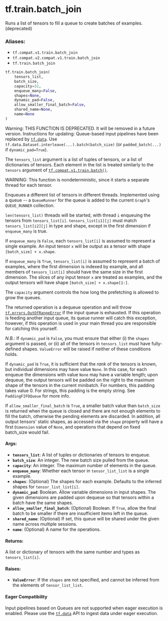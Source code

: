 <div itemscope itemtype="http://developers.google.com/ReferenceObject">
<meta itemprop="name" content="tf.train.batch_join" />
<meta itemprop="path" content="Stable" />
</div>

# tf.train.batch_join

Runs a list of tensors to fill a queue to create batches of examples. (deprecated)

### Aliases:

* `tf.compat.v1.train.batch_join`
* `tf.compat.v2.compat.v1.train.batch_join`
* `tf.train.batch_join`

``` python
tf.train.batch_join(
    tensors_list,
    batch_size,
    capacity=32,
    enqueue_many=False,
    shapes=None,
    dynamic_pad=False,
    allow_smaller_final_batch=False,
    shared_name=None,
    name=None
)
```

<!-- Placeholder for "Used in" -->

Warning: THIS FUNCTION IS DEPRECATED. It will be removed in a future version.
Instructions for updating:
Queue-based input pipelines have been replaced by <a href="../../tf/data.md"><code>tf.data</code></a>. Use `tf.data.Dataset.interleave(...).batch(batch_size)` (or `padded_batch(...)` if `dynamic_pad=True`).

The `tensors_list` argument is a list of tuples of tensors, or a list of
dictionaries of tensors.  Each element in the list is treated similarly
to the `tensors` argument of <a href="../../tf/train/batch.md"><code>tf.compat.v1.train.batch()</code></a>.

WARNING: This function is nondeterministic, since it starts a separate thread
for each tensor.

Enqueues a different list of tensors in different threads.
Implemented using a queue -- a `QueueRunner` for the queue
is added to the current `Graph`'s `QUEUE_RUNNER` collection.

`len(tensors_list)` threads will be started,
with thread `i` enqueuing the tensors from
`tensors_list[i]`. `tensors_list[i1][j]` must match
`tensors_list[i2][j]` in type and shape, except in the first
dimension if `enqueue_many` is true.

If `enqueue_many` is `False`, each `tensors_list[i]` is assumed
to represent a single example. An input tensor `x` will be output as a
tensor with shape `[batch_size] + x.shape`.

If `enqueue_many` is `True`, `tensors_list[i]` is assumed to
represent a batch of examples, where the first dimension is indexed
by example, and all members of `tensors_list[i]` should have the
same size in the first dimension.  The slices of any input tensor
`x` are treated as examples, and the output tensors will have shape
`[batch_size] + x.shape[1:]`.

The `capacity` argument controls the how long the prefetching is allowed to
grow the queues.

The returned operation is a dequeue operation and will throw
<a href="../../tf/errors/OutOfRangeError.md"><code>tf.errors.OutOfRangeError</code></a> if the input queue is exhausted. If this
operation is feeding another input queue, its queue runner will catch
this exception, however, if this operation is used in your main thread
you are responsible for catching this yourself.

*N.B.:* If `dynamic_pad` is `False`, you must ensure that either
(i) the `shapes` argument is passed, or (ii) all of the tensors in
`tensors_list` must have fully-defined shapes. `ValueError` will be
raised if neither of these conditions holds.

If `dynamic_pad` is `True`, it is sufficient that the *rank* of the
tensors is known, but individual dimensions may have value `None`.
In this case, for each enqueue the dimensions with value `None`
may have a variable length; upon dequeue, the output tensors will be padded
on the right to the maximum shape of the tensors in the current minibatch.
For numbers, this padding takes value 0.  For strings, this padding is
the empty string.  See `PaddingFIFOQueue` for more info.

If `allow_smaller_final_batch` is `True`, a smaller batch value than
`batch_size` is returned when the queue is closed and there are not enough
elements to fill the batch, otherwise the pending elements are discarded.
In addition, all output tensors' static shapes, as accessed via the
`shape` property will have a first `Dimension` value of `None`, and
operations that depend on fixed batch_size would fail.

#### Args:


* <b>`tensors_list`</b>: A list of tuples or dictionaries of tensors to enqueue.
* <b>`batch_size`</b>: An integer. The new batch size pulled from the queue.
* <b>`capacity`</b>: An integer. The maximum number of elements in the queue.
* <b>`enqueue_many`</b>: Whether each tensor in `tensor_list_list` is a single
  example.
* <b>`shapes`</b>: (Optional) The shapes for each example.  Defaults to the
  inferred shapes for `tensor_list_list[i]`.
* <b>`dynamic_pad`</b>: Boolean.  Allow variable dimensions in input shapes.
  The given dimensions are padded upon dequeue so that tensors within a
  batch have the same shapes.
* <b>`allow_smaller_final_batch`</b>: (Optional) Boolean. If `True`, allow the final
  batch to be smaller if there are insufficient items left in the queue.
* <b>`shared_name`</b>: (Optional) If set, this queue will be shared under the given
  name across multiple sessions.
* <b>`name`</b>: (Optional) A name for the operations.


#### Returns:

A list or dictionary of tensors with the same number and types as
`tensors_list[i]`.



#### Raises:


* <b>`ValueError`</b>: If the `shapes` are not specified, and cannot be
  inferred from the elements of `tensor_list_list`.



#### Eager Compatibility
Input pipelines based on Queues are not supported when eager execution is
enabled. Please use the <a href="../../tf/data.md"><code>tf.data</code></a> API to ingest data under eager execution.

